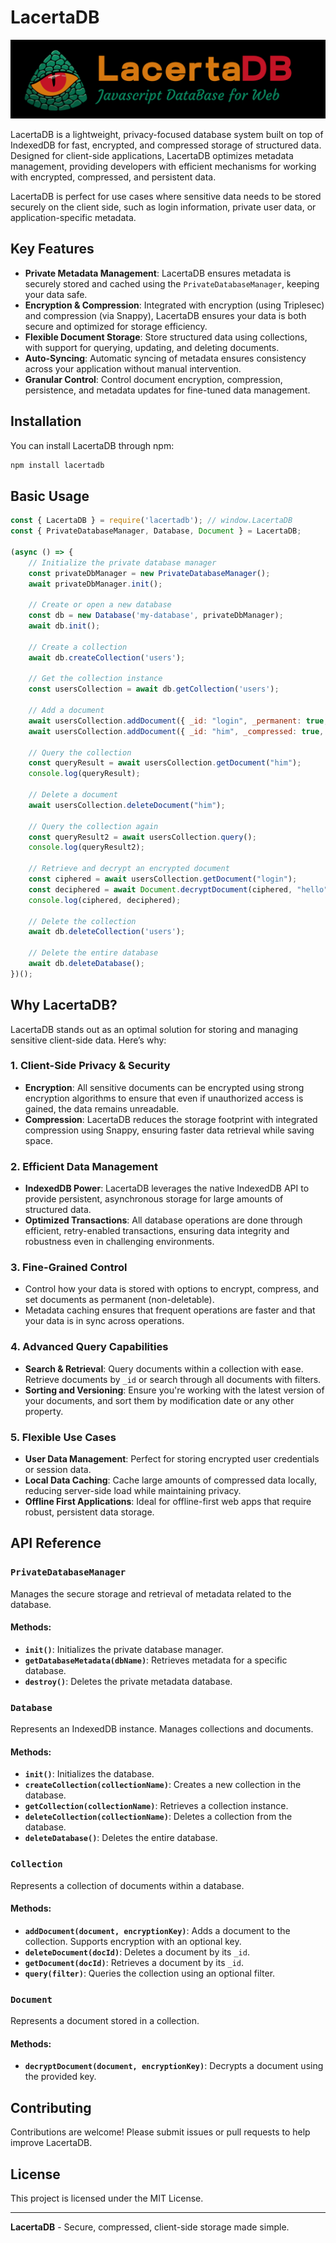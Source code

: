 # LacertaDB

![LacertaDB Javascript Logo](https://raw.githubusercontent.com/pixa-pics/lacertadb/refs/heads/main/lacerta.png)

LacertaDB is a lightweight, privacy-focused database system built on top of IndexedDB for fast, encrypted, and compressed storage of structured data. Designed for client-side applications, LacertaDB optimizes metadata management, providing developers with efficient mechanisms for working with encrypted, compressed, and persistent data.

LacertaDB is perfect for use cases where sensitive data needs to be stored securely on the client side, such as login information, private user data, or application-specific metadata.

## Key Features

- **Private Metadata Management**: LacertaDB ensures metadata is securely stored and cached using the `PrivateDatabaseManager`, keeping your data safe.
- **Encryption & Compression**: Integrated with encryption (using Triplesec) and compression (via Snappy), LacertaDB ensures your data is both secure and optimized for storage efficiency.
- **Flexible Document Storage**: Store structured data using collections, with support for querying, updating, and deleting documents.
- **Auto-Syncing**: Automatic syncing of metadata ensures consistency across your application without manual intervention.
- **Granular Control**: Control document encryption, compression, persistence, and metadata updates for fine-tuned data management.

## Installation

You can install LacertaDB through npm:

```bash
npm install lacertadb
```

## Basic Usage

```javascript
const { LacertaDB } = require('lacertadb'); // window.LacertaDB
const { PrivateDatabaseManager, Database, Document } = LacertaDB;

(async () => {
    // Initialize the private database manager
    const privateDbManager = new PrivateDatabaseManager();
    await privateDbManager.init();

    // Create or open a new database
    const db = new Database('my-database', privateDbManager);
    await db.init();

    // Create a collection
    await db.createCollection('users');

    // Get the collection instance
    const usersCollection = await db.getCollection('users');

    // Add a document
    await usersCollection.addDocument({ _id: "login", _permanent: true, data: { name: new Uint8Array(9) } }, "hello");
    await usersCollection.addDocument({ _id: "him", _compressed: true, data: { name: 'John Doe', email: 'john@example.com' } });

    // Query the collection
    const queryResult = await usersCollection.getDocument("him");
    console.log(queryResult);

    // Delete a document
    await usersCollection.deleteDocument("him");

    // Query the collection again
    const queryResult2 = await usersCollection.query();
    console.log(queryResult2);

    // Retrieve and decrypt an encrypted document
    const ciphered = await usersCollection.getDocument("login");
    const deciphered = await Document.decryptDocument(ciphered, "hello");
    console.log(ciphered, deciphered);

    // Delete the collection
    await db.deleteCollection('users');

    // Delete the entire database
    await db.deleteDatabase();
})();
```

## Why LacertaDB?

LacertaDB stands out as an optimal solution for storing and managing sensitive client-side data. Here’s why:

### 1. **Client-Side Privacy & Security**
   - **Encryption**: All sensitive documents can be encrypted using strong encryption algorithms to ensure that even if unauthorized access is gained, the data remains unreadable.
   - **Compression**: LacertaDB reduces the storage footprint with integrated compression using Snappy, ensuring faster data retrieval while saving space.

### 2. **Efficient Data Management**
   - **IndexedDB Power**: LacertaDB leverages the native IndexedDB API to provide persistent, asynchronous storage for large amounts of structured data.
   - **Optimized Transactions**: All database operations are done through efficient, retry-enabled transactions, ensuring data integrity and robustness even in challenging environments.

### 3. **Fine-Grained Control**
   - Control how your data is stored with options to encrypt, compress, and set documents as permanent (non-deletable).
   - Metadata caching ensures that frequent operations are faster and that your data is in sync across operations.

### 4. **Advanced Query Capabilities**
   - **Search & Retrieval**: Query documents within a collection with ease. Retrieve documents by `_id` or search through all documents with filters.
   - **Sorting and Versioning**: Ensure you're working with the latest version of your documents, and sort them by modification date or any other property.

### 5. **Flexible Use Cases**
   - **User Data Management**: Perfect for storing encrypted user credentials or session data.
   - **Local Data Caching**: Cache large amounts of compressed data locally, reducing server-side load while maintaining privacy.
   - **Offline First Applications**: Ideal for offline-first web apps that require robust, persistent data storage.

## API Reference

### `PrivateDatabaseManager`
Manages the secure storage and retrieval of metadata related to the database.

#### Methods:
- **`init()`**: Initializes the private database manager.
- **`getDatabaseMetadata(dbName)`**: Retrieves metadata for a specific database.
- **`destroy()`**: Deletes the private metadata database.

### `Database`
Represents an IndexedDB instance. Manages collections and documents.

#### Methods:
- **`init()`**: Initializes the database.
- **`createCollection(collectionName)`**: Creates a new collection in the database.
- **`getCollection(collectionName)`**: Retrieves a collection instance.
- **`deleteCollection(collectionName)`**: Deletes a collection from the database.
- **`deleteDatabase()`**: Deletes the entire database.

### `Collection`
Represents a collection of documents within a database.

#### Methods:
- **`addDocument(document, encryptionKey)`**: Adds a document to the collection. Supports encryption with an optional key.
- **`deleteDocument(docId)`**: Deletes a document by its `_id`.
- **`getDocument(docId)`**: Retrieves a document by its `_id`.
- **`query(filter)`**: Queries the collection using an optional filter.

### `Document`
Represents a document stored in a collection.

#### Methods:
- **`decryptDocument(document, encryptionKey)`**: Decrypts a document using the provided key.

## Contributing

Contributions are welcome! Please submit issues or pull requests to help improve LacertaDB. 

## License

This project is licensed under the MIT License.

---

**LacertaDB** - Secure, compressed, client-side storage made simple.
